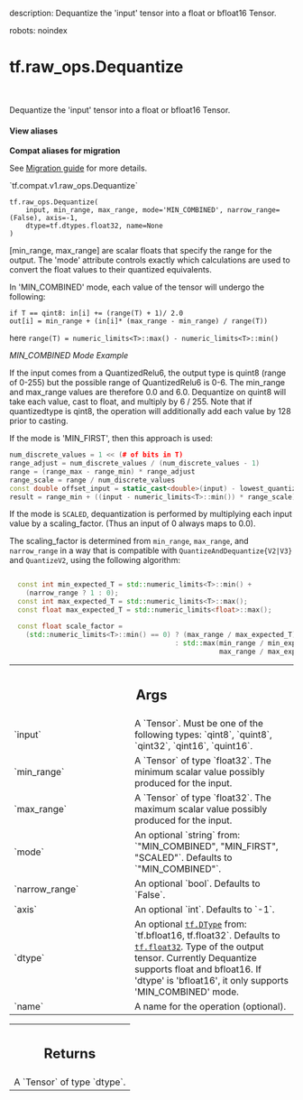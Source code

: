 description: Dequantize the 'input' tensor into a float or bfloat16 Tensor.

robots: noindex

# tf.raw_ops.Dequantize

<!-- Insert buttons and diff -->

<table class="tfo-notebook-buttons tfo-api nocontent" align="left">

</table>



Dequantize the 'input' tensor into a float or bfloat16 Tensor.

<section class="expandable">
  <h4 class="showalways">View aliases</h4>
  <p>
<b>Compat aliases for migration</b>
<p>See
<a href="https://www.tensorflow.org/guide/migrate">Migration guide</a> for
more details.</p>
<p>`tf.compat.v1.raw_ops.Dequantize`</p>
</p>
</section>

<pre class="devsite-click-to-copy prettyprint lang-py tfo-signature-link">
<code>tf.raw_ops.Dequantize(
    input, min_range, max_range, mode='MIN_COMBINED', narrow_range=(False), axis=-1,
    dtype=tf.dtypes.float32, name=None
)
</code></pre>



<!-- Placeholder for "Used in" -->

[min_range, max_range] are scalar floats that specify the range for
the output. The 'mode' attribute controls exactly which calculations are
used to convert the float values to their quantized equivalents.

In 'MIN_COMBINED' mode, each value of the tensor will undergo the following:

```
if T == qint8: in[i] += (range(T) + 1)/ 2.0
out[i] = min_range + (in[i]* (max_range - min_range) / range(T))
```
here `range(T) = numeric_limits<T>::max() - numeric_limits<T>::min()`

*MIN_COMBINED Mode Example*

If the input comes from a QuantizedRelu6, the output type is
quint8 (range of 0-255) but the possible range of QuantizedRelu6 is
0-6.  The min_range and max_range values are therefore 0.0 and 6.0.
Dequantize on quint8 will take each value, cast to float, and multiply
by 6 / 255.
Note that if quantizedtype is qint8, the operation will additionally add
each value by 128 prior to casting.

If the mode is 'MIN_FIRST', then this approach is used:

```c++
num_discrete_values = 1 << (# of bits in T)
range_adjust = num_discrete_values / (num_discrete_values - 1)
range = (range_max - range_min) * range_adjust
range_scale = range / num_discrete_values
const double offset_input = static_cast<double>(input) - lowest_quantized;
result = range_min + ((input - numeric_limits<T>::min()) * range_scale)
```

If the mode is `SCALED`, dequantization is performed by multiplying each
input value by a scaling_factor. (Thus an input of 0 always maps to 0.0).

The scaling_factor is determined from `min_range`, `max_range`, and
`narrow_range` in a way that is compatible with `QuantizeAndDequantize{V2|V3}`
and `QuantizeV2`, using the following algorithm:

```c++

  const int min_expected_T = std::numeric_limits<T>::min() +
    (narrow_range ? 1 : 0);
  const int max_expected_T = std::numeric_limits<T>::max();
  const float max_expected_T = std::numeric_limits<float>::max();

  const float scale_factor =
    (std::numeric_limits<T>::min() == 0) ? (max_range / max_expected_T)
                                         : std::max(min_range / min_expected_T,
                                                    max_range / max_expected_T);
```

<!-- Tabular view -->
 <table class="responsive fixed orange">
<colgroup><col width="214px"><col></colgroup>
<tr><th colspan="2"><h2 class="add-link">Args</h2></th></tr>

<tr>
<td>
`input`
</td>
<td>
A `Tensor`. Must be one of the following types: `qint8`, `quint8`, `qint32`, `qint16`, `quint16`.
</td>
</tr><tr>
<td>
`min_range`
</td>
<td>
A `Tensor` of type `float32`.
The minimum scalar value possibly produced for the input.
</td>
</tr><tr>
<td>
`max_range`
</td>
<td>
A `Tensor` of type `float32`.
The maximum scalar value possibly produced for the input.
</td>
</tr><tr>
<td>
`mode`
</td>
<td>
An optional `string` from: `"MIN_COMBINED", "MIN_FIRST", "SCALED"`. Defaults to `"MIN_COMBINED"`.
</td>
</tr><tr>
<td>
`narrow_range`
</td>
<td>
An optional `bool`. Defaults to `False`.
</td>
</tr><tr>
<td>
`axis`
</td>
<td>
An optional `int`. Defaults to `-1`.
</td>
</tr><tr>
<td>
`dtype`
</td>
<td>
An optional <a href="../../tf/dtypes/DType.md"><code>tf.DType</code></a> from: `tf.bfloat16, tf.float32`. Defaults to <a href="../../tf.md#float32"><code>tf.float32</code></a>.
Type of the output tensor. Currently Dequantize supports float and bfloat16.
If 'dtype' is 'bfloat16', it only supports 'MIN_COMBINED' mode.
</td>
</tr><tr>
<td>
`name`
</td>
<td>
A name for the operation (optional).
</td>
</tr>
</table>



<!-- Tabular view -->
 <table class="responsive fixed orange">
<colgroup><col width="214px"><col></colgroup>
<tr><th colspan="2"><h2 class="add-link">Returns</h2></th></tr>
<tr class="alt">
<td colspan="2">
A `Tensor` of type `dtype`.
</td>
</tr>

</table>

